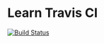 # Learn Travis CI

[![Build Status](https://secure.travis-ci.org/koba925/learn-travisci)](http://travis-ci.org/koba925/learn-travisci)
